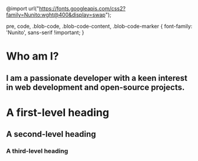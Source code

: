 @import url("https://fonts.googleapis.com/css2?family=Nunito:wght@400&display=swap");

pre, code, .blob-code, .blob-code-content, .blob-code-marker {
  font-family: 'Nunito', sans-serif !important;
}

# Who am I?
## I am a passionate developer with a keen interest in web development and open-source projects.

# A first-level heading
## A second-level heading
### A third-level heading
